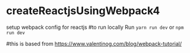 # createReactjsUsingWebpack4
setup webpack config for reactjs
#to run locally
Run `yarn run dev` or `npm run dev`

#this is based from https://www.valentinog.com/blog/webpack-tutorial/
